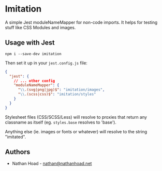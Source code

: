 # Imitation

A simple Jest moduleNameMapper for non-code imports. It helps for testing stuff like CSS Modules and images.

## Usage with Jest

`npm i --save-dev imitation`

Then set it up in your `jest.config.js` file:

```json
{
  "jest": {
    // ... other config
    "moduleNameMapper": {
      "\\.(svg|png|jpg)$": "imitation/images",
      "\\.(scss|css)$": "imitation/styles"
    }
  }
}
```

Stylesheet files (CSS/SCSS/Less) will resolve to proxies that return any classname as itself (eg. `styles.base` resolves to 'base').

Anything else (ie. images or fonts or whatever) will resolve to the string "imitated".

## Authors

- Nathan Hoad - [nathan@nathanhoad.net](mailto:nathan@nathanhoad.net)
